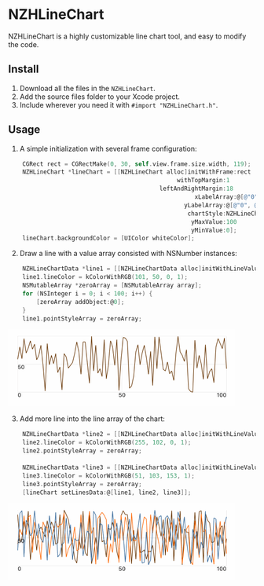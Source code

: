 # NZHLineChart

NZHLineChart is a highly customizable line chart tool, and easy to modify the code.

## Install
1. Download all the files in the `NZHLineChart`.
2. Add the source files folder to your Xcode project.
3. Include wherever you need it with `#import "NZHLineChart.h"`.

## Usage
1. A simple initialization with several frame configuration:
```Objective-C
    CGRect rect = CGRectMake(0, 30, self.view.frame.size.width, 119);
    NZHLineChart *lineChart = [[NZHLineChart alloc]initWithFrame:rect
                                                withTopMargin:1
                                           leftAndRightMargin:18
                                                     xLabelArray:@[@"0", @"50", @"100"]
                                                  yLabelArray:@[@"0", @"50", @"100"]
                                                   chartStyle:NZHLineChartStyleGrid
                                                    yMaxValue:100
                                                    yMinValue:0];
    lineChart.backgroundColor = [UIColor whiteColor];
```

2. Draw a line with a value array consisted with NSNumber instances:
```Objective-C
    NZHLineChartData *line1 = [[NZHLineChartData alloc]initWithLineValueArray:[self generateValueArray] forLineChart:lineChart];
    line1.lineColor = kColorWithRGB(101, 50, 0, 1);
    NSMutableArray *zeroArray = [NSMutableArray array];
    for (NSInteger i = 0; i < 100; i++) {
        [zeroArray addObject:@0];
    }
    line1.pointStyleArray = zeroArray;
```
![NZHLineChartSingle](https://github.com/iiyumewo/NZHLineChart/blob/master/ReadMe/NZHLineChartSingle.gif?raw=true)

3. Add more line into the line array of the chart:
```Objective-C
    NZHLineChartData *line2 = [[NZHLineChartData alloc]initWithLineValueArray:[self generateValueArray] forLineChart:lineChart];
    line2.lineColor = kColorWithRGB(255, 102, 0, 1);
    line2.pointStyleArray = zeroArray;
    
    NZHLineChartData *line3 = [[NZHLineChartData alloc]initWithLineValueArray:[self generateValueArray] forLineChart:lineChart];
    line3.lineColor = kColorWithRGB(51, 103, 153, 1);
    line3.pointStyleArray = zeroArray;
    [lineChart setLinesData:@[line1, line2, line3]];
```
![NZHLineChartThree](https://github.com/iiyumewo/NZHLineChart/blob/master/ReadMe/NZHLineChartThree.gif?raw=true)
